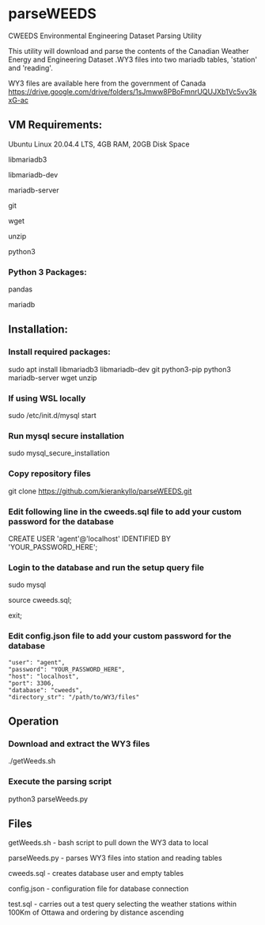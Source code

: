 # parseWEEDS
CWEEDS Environmental Engineering Dataset Parsing Utility

This utility will download and parse the contents of the Canadian Weather Energy and Engineering Dataset .WY3 files into two mariadb tables, 'station' and 'reading'. 

WY3 files are available here from the government of Canada https://drive.google.com/drive/folders/1sJmww8PBoFmnrUQUJXb1Vc5vv3kxG-ac

## VM Requirements:
Ubuntu Linux 20.04.4 LTS, 4GB RAM, 20GB Disk Space

libmariadb3

libmariadb-dev

mariadb-server

git

wget

unzip

python3

### Python 3 Packages:
pandas

mariadb

## Installation:

### Install required packages:
sudo apt install libmariadb3 libmariadb-dev git python3-pip python3 mariadb-server wget unzip

### If using WSL locally
sudo /etc/init.d/mysql start

### Run mysql secure installation
sudo mysql_secure_installation

### Copy repository files
git clone https://github.com/kierankyllo/parseWEEDS.git

### Edit following line in the cweeds.sql file to add your custom password for the database
CREATE USER 'agent'@'localhost' IDENTIFIED BY 'YOUR_PASSWORD_HERE';

### Login to the database and run the setup query file
sudo mysql

source cweeds.sql;

exit;

### Edit config.json file to add your custom password for the database 

    "user": "agent",
    "password": "YOUR_PASSWORD_HERE",
    "host": "localhost",
    "port": 3306,
    "database": "cweeds",
    "directory_str": "/path/to/WY3/files"

## Operation

### Download and extract the WY3 files
./getWeeds.sh

### Execute the parsing script
python3 parseWeeds.py

## Files
getWeeds.sh - bash script to pull down the WY3 data to local

parseWeeds.py - parses WY3 files into station and reading tables

cweeds.sql - creates database user and empty tables

config.json - configuration file for database connection

test.sql - carries out a test query selecting the weather stations within 100Km of Ottawa and ordering by distance ascending
